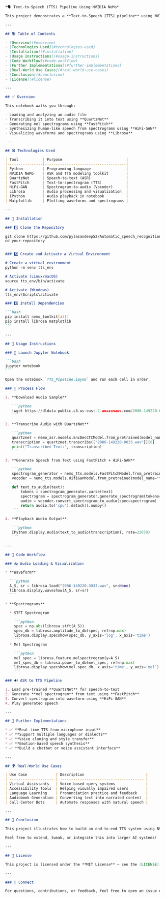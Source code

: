 
````markdown
*🗣️ Text-to-Speech (TTS) Pipeline Using NVIDIA NeMo*

This project demonstrates a **Text-to-Speech (TTS) pipeline** using NVIDIA's **NeMo** framework. The notebook includes an end-to-end process: converting an audio file to text using **QuartzNet (ASR)** and then converting the text back to synthetic speech using **FastPitch + HiFi-GAN (TTS)**.

---

## 📚 Table of Contents

- [Overview](#overview)
- [Technologies Used](#technologies-used)
- [Installation](#installation)
- [Usage Instructions](#usage-instructions)
- [Code Workflow](#code-workflow)
- [Further Implementations](#further-implementations)
- [Real-World Use Cases](#real-world-use-cases)
- [Conclusion](#conclusion)
- [License](#license)

---

## ✅ Overview

This notebook walks you through:

- Loading and analyzing an audio file
- Transcribing it into text using **QuartzNet**
- Generating mel spectrograms using **FastPitch**
- Synthesizing human-like speech from spectrograms using **HiFi-GAN**
- Visualizing waveforms and spectrograms using **Librosa**

---

## 🛠 Technologies Used

| Tool           | Purpose                             |
|----------------|-------------------------------------|
| Python         | Programming language                |
| NVIDIA NeMo    | ASR and TTS modeling toolkit        |
| QuartzNet      | Speech-to-text (ASR)                |
| FastPitch      | Text-to-spectrogram (TTS)           |
| HiFi-GAN       | Spectrogram-to-audio (Vocoder)      |
| Librosa        | Audio processing and visualization  |
| IPython        | Audio playback in notebook          |
| Matplotlib     | Plotting waveforms and spectrograms |

---

## 🧩 Installation

### 1️⃣ Clone the Repository

git clone https://github.com/pylasandeep52/Automatic_speech_recognition.git
cd your-repository


### 2️⃣ Create and Activate a Virtual Environment

# Create a virtual environment
python -m venv tts_env

# Activate (Linux/macOS)
source tts_env/bin/activate

# Activate (Windows)
tts_env\Scripts\activate

### 3️⃣ Install Dependencies

```bash
pip install nemo_toolkit[all]
pip install librosa matplotlib
```

---

## 🧪 Usage Instructions

### 📁 Launch Jupyter Notebook

```bash
jupyter notebook
```

Open the notebook `TTS_Pipeline.ipynb` and run each cell in order.

### 🔁 Process Flow

1. **Download Audio Sample**

   ```python
   !wget https://dldata-public.s3.us-east-2.amazonaws.com/2086-149220-0033.wav
   ```

2. **Transcribe Audio with QuartzNet**

   ```python
   quartznet = nemo_asr.models.EncDecCTCModel.from_pretrained(model_name="stt_en_quartznet15x5").cuda()
   transcription = quartznet.transcribe(["2086-149220-0033.wav"])[0]
   print("Transcribed Text:", transcription)
   ```

3. **Generate Speech from Text using FastPitch + HiFi-GAN**

   ```python
   spectrogram_generator = nemo_tts.models.FastPitchModel.from_pretrained(model_name="tts_en_fastpitch").cuda()
   vocoder = nemo_tts.models.HifiGanModel.from_pretrained(model_name="tts_en_hifigan").cuda()

   def text_to_audio(text):
       tokens = spectrogram_generator.parse(text)
       spectrogram = spectrogram_generator.generate_spectrogram(tokens=tokens)
       audio = vocoder.convert_spectrogram_to_audio(spec=spectrogram)
       return audio.to('cpu').detach().numpy()
   ```

4. **Playback Audio Output**

   ```python
   IPython.display.Audio(text_to_audio(transcription), rate=22050)
   ```

---

## 🔬 Code Workflow

### 📥 Audio Loading & Visualization

* **Waveform**

  ```python
  A_S, sr = librosa.load("2086-149220-0033.wav", sr=None)
  librosa.display.waveshow(A_S, sr=sr)
  ```

* **Spectrograms**

  * STFT Spectrogram

    ```python
    spec = np.abs(librosa.stft(A_S))
    spec_db = librosa.amplitude_to_db(spec, ref=np.max)
    librosa.display.specshow(spec_db, y_axis='log', x_axis='time')
    ```
  * Mel Spectrogram

    ```python
    mel_spec = librosa.feature.melspectrogram(y=A_S)
    mel_spec_db = librosa.power_to_db(mel_spec, ref=np.max)
    librosa.display.specshow(mel_spec_db, x_axis='time', y_axis='mel')
    ```

### 🔊 ASR to TTS Pipeline

1. Load pre-trained **QuartzNet** for speech-to-text
2. Generate **mel spectrogram** from text using **FastPitch**
3. Convert spectrogram into waveform using **HiFi-GAN**
4. Play generated speech

---

## 🚀 Further Implementations

* ✅ **Real-time TTS from microphone input**
* ✅ **Support multiple languages or dialects**
* ✅ **Voice cloning and style transfer**
* ✅ **Emotion-based speech synthesis**
* ✅ **Build a chatbot or voice assistant interface**

---

## 🌍 Real-World Use Cases

| Use Case             | Description                            |
| -------------------- | -------------------------------------- |
| Virtual Assistants   | Voice-based query systems              |
| Accessibility Tools  | Helping visually impaired users        |
| Language Learning    | Pronunciation practice and feedback    |
| Audiobook Generation | Converting text into narrated content  |
| Call Center Bots     | Automate responses with natural speech |

---

## 🧾 Conclusion

This project illustrates how to build an end-to-end TTS system using NVIDIA NeMo. It combines powerful models—QuartzNet, FastPitch, and HiFi-GAN—to transcribe audio and synthesize natural speech. With clear visualizations and modular components, this project is a strong foundation for advanced speech-based applications like voice assistants, chatbots, and AI narrators.

Feel free to extend, tweak, or integrate this into larger AI systems!

---

## 📄 License

This project is licensed under the **MIT License** – see the [LICENSE](LICENSE) file for details.

---

### 🔗 Connect

For questions, contributions, or feedback, feel free to open an issue or a pull request.

